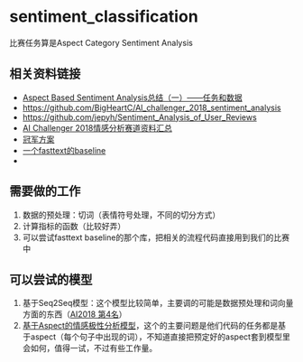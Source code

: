 # sentiment_classification
比赛任务算是Aspect Category Sentiment Analysis

## 相关资料链接

- [Aspect Based Sentiment Analysis总结（一）——任务和数据](https://zhuanlan.zhihu.com/p/81513782)
- https://github.com/BigHeartC/Al_challenger_2018_sentiment_analysis
- https://github.com/jepyh/Sentiment_Analysis_of_User_Reviews
- [AI Challenger 2018情感分析赛道资料汇总](https://blog.csdn.net/lrt366/article/details/89244735)
- [冠军方案](https://tech.meituan.com/2019/01/25/ai-challenger-2018.html)
- [一个fasttext的baseline](https://github.com/panyang/fastText-for-AI-Challenger-Sentiment-Analysis)
- 



## 需要做的工作

1. 数据的预处理：切词（表情符号处理，不同的切分方式）
2. 计算指标的函数（比较好弄）
3. 可以尝试fasttext baseline的那个库，把相关的流程代码直接用到我们的比赛中



## 可以尝试的模型

1. 基于Seq2Seq模型：这个模型比较简单，主要调的可能是数据预处理和词向量方面的东西（[AI2018 第4名](https://mp.weixin.qq.com/s/J6jPxIToPJsA7aSb7wzIuQ)）
2. [基于Aspect的情感极性分析模型](https://github.com/songyouwei/ABSA-PyTorch)，这个的主要问题是他们代码的任务都是基于aspect（每个句子中出现的词），不知道直接把预定好的aspect套到模型里会如何，值得一试，不过有些工作量。

